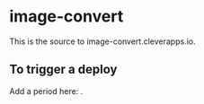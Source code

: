 image-convert
=============

This is the source to image-convert.cleverapps.io.

To trigger a deploy
-------------------

Add a period here: .
